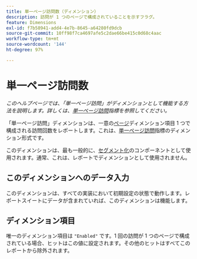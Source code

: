 ```yaml
---
title: 単一ページ訪問数（ディメンション）
description: 訪問が 1 つのページで構成されていることを示すフラグ。
feature: Dimensions
exl-id: f7b58941-add4-4e7b-8645-a64280fd9dcb
source-git-commit: 10ff98f7ca4697afe5c2dae66be415c0d68c4aac
workflow-type: tm+mt
source-wordcount: '144'
ht-degree: 97%

---
```


# 単一ページ訪問数

*このヘルプページでは、「単一ページ訪問」がディメンションとして機能する方法を説明します。詳しくは、[単一ページ訪問](../metrics/single-page-visits.md)指標を参照してください。*

「単一ページ訪問」ディメンションは、一意の[ページ](page.md)ディメンション項目 1 つで構成される訪問回数をレポートします。これは、[単一ページ訪問](../metrics/single-page-visits.md)指標のディメンション形式です。

このディメンションは、最も一般的に、[セグメント化](../segmentation/seg-home.md)のコンポーネントとして使用されます。通常、これは、レポートでディメンションとして使用されません。

## このディメンションへのデータ入力

このディメンションは、すべての実装において初期設定の状態で動作します。レポートスイートにデータが含まれていれば、このディメンションは機能します。

## ディメンション項目

唯一のディメンション項目は `"Enabled"` です。1 回の訪問が 1 つのページで構成されている場合、ヒットはこの値に設定されます。その他のヒットはすべてこのレポートから除外されます。
